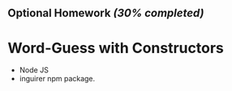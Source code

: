 Optional Homework *(30% completed)*
----------------------
Word-Guess with Constructors
============================

* Node JS
* inguirer npm package.
